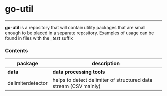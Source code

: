 # go-util
----
**go-util** is a repository that will contain utility packages that are small enough to be placed in a separate repository.
Examples of usage can be found in files with the *_test* suffix

### Contents
|package|description|
|---|---|
|**data**|**data processing tools**|
|delimiterdetector|helps to detect delimiter of structured data stream (CSV mainly)|
